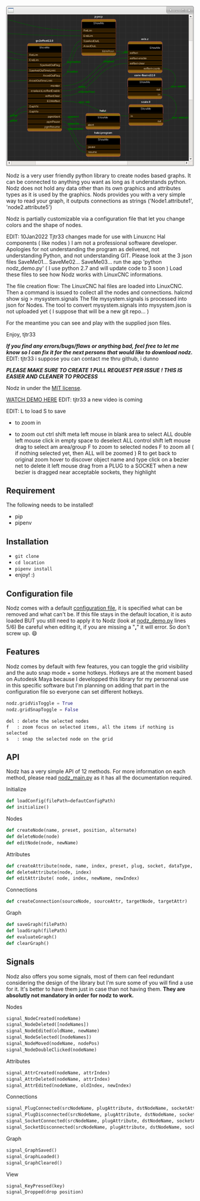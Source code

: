 ![Screenshot](Nodz-lcnc.png)

Nodz is a very user friendly python library to create nodes based graphs. It can be connected to anything you want as long as it understands python. Nodz does not hold any data other than its own graphics and attributes types as it is used by the graphics.
Nods provides you with a very simple way to read your graph, it outputs connections as strings ('Node1.attribute1', 'node2.attribute5')

Nodz is partially customizable via a configuration file that let you change colors and the shape of nodes.

EDIT: 10Jan2022 Tjtr33
changes made for use with Linuxcnc Hal components ( like nodes )
I am not a professional software developer. Apologies for not
understanding the program as delivered, not understanding Python,
and not understanding GIT.
Please look at the 3 json files SaveMe01... SaveMe02... SaveMe03...
run the app 'python nodz_demo.py' 
( I use python 2.7 and will update code to 3 soon )
Load these files to see how Nodz works with LinuxCNC informations.

The file creation flow:
The LinuxCNC hal files are loaded into LinuxCNC.
Then a command is issued to collect all the nodes and connections.
 halcmd show sig > mysystem.signals
The file mysystem.signals is processed into json for Nodes.
The tool to convert mysystem.signals into mysystem.json is
not uploaded yet ( I suppose that will be a new git repo... )

For the meantime you can see and play with the supplied json files.

Enjoy, tjtr33




***If you find any errors/bugs/flaws or anything bad, feel free to let me know so I can fix it for the next persons that would like to download nodz.***
EDIT: tjtr33 i suppose you can contact me thru github, i dunno 

***PLEASE MAKE SURE TO CREATE 1 PULL REQUEST PER ISSUE ! THIS IS EASIER AND CLEANER TO PROCESS***

Nodz in under the [MIT license](LICENSE.txt).

[WATCH DEMO HERE](https://vimeo.com/219933604)
EDIT: tjtr33  a new video is coming

EDIT:
L  to load
S  to save
+  to zoom in
-  to zoom out
ctrl shift meta left mouse in blank area  to select ALL
double left mouse click in empty space to deselect ALL
control shift left mouse drag   to select am area/group
F to zoom to selected nodes
F to zoom all ( if nothing selected yet, then ALL will be zoomed )
R to get back to original zoom
hover to discover object name and type
click on a bezier net to delete it
left mouse drag from a PLUG to a SOCKET
when a new bezier is dragged near acceptable sockets, they highlight





###
## Requirement
The following needs to be installed!
- pip
- pipenv




###
## Installation
- `git clone`
- `cd location`
- `pipenv install`
- enjoy! :)




###
## Configuration file

Nodz comes with a default [configuration file](default_config.json), it is specified what can be removed and what can't be.
If this file stays in the default location, it is auto loaded BUT you still need to apply it to Nodz (look at [nodz_demo.py](nodz_demo.py) lines 5/6)
Be careful when editing it, if you are missing a "**,**" it will error. So don't screw up. :smile:




###
## Features

Nodz comes by default with few features, you can toggle the grid visibility and the auto snap mode + some hotkeys. Hotkeys are at the moment based on Autodesk Maya because I developped this library for my personnal use in this specific software but I'm planning on adding that part in the configuration file so everyone can set different hotkeys.

```python
nodz.gridVisToggle = True
nodz.gridSnapToggle = False
```

```
del : delete the selected nodes
f   : zoom focus on selected items, all the items if nothing is selected
s   : snap the selected node on the grid

```




###
## API

Nodz has a very simple API of 12 methods.
For more information on each method, please read [nodz_main.py](nodz_main.py) as it has all the documentation required.

Initialize
```python
def loadConfig(filePath=defautConfigPath)
def initialize()
```
Nodes
```python
def createNode(name, preset, position, alternate)
def deleteNode(node)
def editNode(node, newName)
```
Attributes
```python
def createAttribute(node, name, index, preset, plug, socket, dataType, plugMaxConnections, socketMaxConnections)
def deleteAttribute(node, index)
def editAttribute( node, index, newName, newIndex)
```
Connections
```python
def createConnection(sourceNode, sourceAttr, targetNode, targetAttr)
```
Graph
```python
def saveGraph(filePath)
def loadGraph(filePath)
def evaluateGraph()
def clearGraph()
```

###
## Signals

Nodz also offers you some signals, most of them can feel redundant considering the design of the library but I'm sure some of you will find a use for it. It's better to have them just in case than not having them.
**They are absolutly not mandatory in order for nodz to work.**

Nodes
```python
signal_NodeCreated(nodeName)
signal_NodeDeleted([nodeNames])
signal_NodeEdited(oldName, newName)
signal_NodeSelected([nodeNames])
signal_NodeMoved(nodeName, nodePos)
signal_NodeDoubleClicked(nodeName)
```
Attributes
```Python
signal_AttrCreated(nodeName, attrIndex)
signal_AttrDeleted(nodeName, attrIndex)
signal_AttrEdited(nodeName, oldIndex, newIndex)
```
Connections
```python
signal_PlugConnected(srcNodeName, plugAttribute, dstNodeName, socketAttribue)
signal_PlugDisconnected(srcNodeName, plugAttribute, dstNodeName, socketAttribue)
signal_SocketConnected(srcNodeName, plugAttribute, dstNodeName, socketAttribue)
signal_SocketDisconnected(srcNodeName, plugAttribute, dstNodeName, socketAttribue)
```
Graph
```python
signal_GraphSaved()
signal_GraphLoaded()
signal_GraphCleared()
```
View
```Python
signal_KeyPressed(key)
signal_Dropped(drop position)
```

